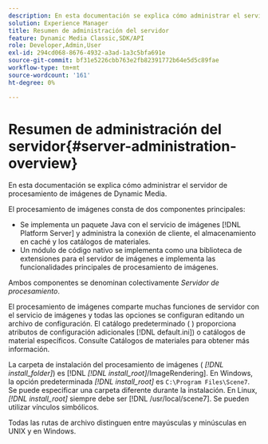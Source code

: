 ```yaml
---
description: En esta documentación se explica cómo administrar el servidor de procesamiento de imágenes de Dynamic Media.
solution: Experience Manager
title: Resumen de administración del servidor
feature: Dynamic Media Classic,SDK/API
role: Developer,Admin,User
exl-id: 294cd068-8676-4932-a3ad-1a3c5bfa691e
source-git-commit: bf31e5226cbb763e2fb82391772b64e5d5c89fae
workflow-type: tm+mt
source-wordcount: '161'
ht-degree: 0%

---
```


# Resumen de administración del servidor{#server-administration-overview}

En esta documentación se explica cómo administrar el servidor de procesamiento de imágenes de Dynamic Media.

El procesamiento de imágenes consta de dos componentes principales:

* Se implementa un paquete Java con el servicio de imágenes [!DNL Platform Server] y administra la conexión de cliente, el almacenamiento en caché y los catálogos de materiales.
* Un módulo de código nativo se implementa como una biblioteca de extensiones para el servidor de imágenes e implementa las funcionalidades principales de procesamiento de imágenes.

Ambos componentes se denominan colectivamente *Servidor de procesamiento*.

El procesamiento de imágenes comparte muchas funciones de servidor con el servicio de imágenes y todas las opciones se configuran editando un archivo de configuración. El catálogo predeterminado ( ) proporciona atributos de configuración adicionales [!DNL default.ini]) o catálogos de material específicos. Consulte Catálogos de materiales para obtener más información.

La carpeta de instalación del procesamiento de imágenes ( *[!DNL install_folder]*) es [!DNL *[!DNL install_root]*/ImageRendering]. En Windows, la opción predeterminada *[!DNL install_root]* es `C:\Program Files\Scene7`. Se puede especificar una carpeta diferente durante la instalación. En Linux, *[!DNL install_root]* siempre debe ser [!DNL /usr/local/scene7]. Se pueden utilizar vínculos simbólicos.

Todas las rutas de archivo distinguen entre mayúsculas y minúsculas en UNIX y en Windows.
